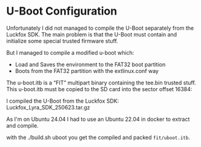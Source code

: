 # U-Boot Configuration

Unfortunately I did not managed to compile the U-Boot separately from the Luckfox SDK. The main problem is that the U-Boot must contain and initialize some special trusted firmware stuff.

But I managed to compile a modified u-boot which:
* Load and Saves the environment to the FAT32 boot partition
* Boots from the FAT32 partition with the extlinux.conf way

The u-boot.itb is a “FIT” multipart binary containing the tee.bin trusted stuff.
This u-boot.itb must be copied to the SD card into the sector offset 16384:


I compiled the U-Boot from the Luckfox SDK: Luckfox_Lyra_SDK_250623.tar.gz

As I'm on Ubuntu 24.04 I had to use an Ubuntu 22.04 in docker to extract and compile.

with the ./build.sh uboot you get the compiled and packed `fit/uboot.itb`.
